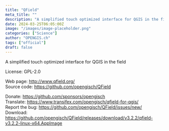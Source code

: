 ```yaml
---
title: "QField"
meta_title: ""
description: "A simplified touch optimized interface for QGIS in the field."
date: 2024-03-25T06:05:00Z
image: "/images/image-placeholder.png"
categories: ["Science"]
author: "OPENGIS.ch"
tags: ["official"]
draft: false
---
```


A simplified touch optimized interface for QGIS in the field

License: GPL-2.0

Web page: http://www.qfield.org/  
Source code: https://github.com/opengisch/QField

Donate: https://github.com/sponsors/opengisch  
Translate: https://www.transifex.com/opengisch/qfield-for-qgis/  
Report the bug: https://github.com/opengisch/QField/issues/new/  
Download: https://github.com/opengisch/QField/releases/download/v3.2.2/qfield-v3.2.2-linux-x64.AppImage
